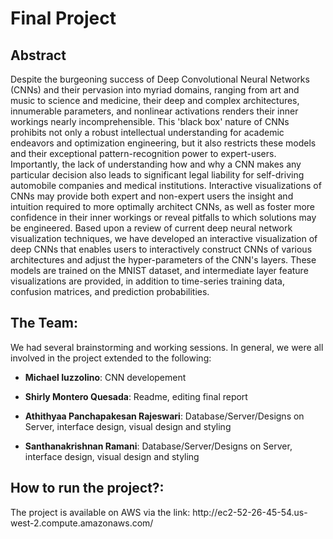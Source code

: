 # Final Project

<h2>Abstract</h2>
Despite the burgeoning success of Deep Convolutional Neural Networks (CNNs) and their pervasion into myriad domains, ranging from art and music to science and medicine, their deep and complex architectures, innumerable parameters, and nonlinear activations renders their inner workings nearly incomprehensible. This 'black box' nature of CNNs prohibits not only a robust intellectual understanding for academic endeavors and optimization engineering, but it also restricts these models and their exceptional pattern-recognition power to expert-users. Importantly, the lack of understanding how and why a CNN makes any particular decision also leads to significant legal liability for self-driving automobile companies and medical institutions. Interactive visualizations of CNNs may provide both expert and non-expert users the insight and intuition required to more optimally architect CNNs, as well as foster more confidence in their inner workings or reveal pitfalls to which solutions may be engineered. Based upon a review of current deep neural network visualization techniques, we have developed an interactive visualization of deep CNNs that enables users to interactively construct CNNs of various architectures and adjust the hyper-parameters of the CNN's layers. These models are trained on the MNIST dataset, and intermediate layer feature visualizations are provided, in addition to time-series training data, confusion matrices, and prediction probabilities.


<h2>The Team:</h2>
We had several brainstorming and working sessions. In general, we were all involved in the project extended to the following:

* **Michael Iuzzolino**: CNN developement

* **Shirly Montero Quesada**: Readme, editing final report

* **Athithyaa Panchapakesan Rajeswari**: Database/Server/Designs on Server, interface design, visual design and styling

* **Santhanakrishnan Ramani**: Database/Server/Designs on Server, interface design, visual design and styling


<h2>How to run the project?:</h2>
The project is available on AWS via the link:
http://ec2-52-26-45-54.us-west-2.compute.amazonaws.com/
